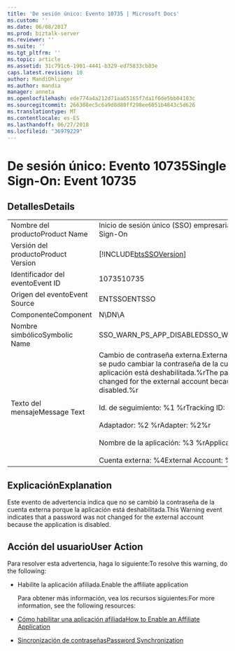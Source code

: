 ```yaml
---
title: 'De sesión único: Evento 10735 | Microsoft Docs'
ms.custom: ''
ms.date: 06/08/2017
ms.prod: biztalk-server
ms.reviewer: ''
ms.suite: ''
ms.tgt_pltfrm: ''
ms.topic: article
ms.assetid: 31c791c6-1901-4441-b329-ed75833cb83e
caps.latest.revision: 10
author: MandiOhlinger
ms.author: mandia
manager: anneta
ms.openlocfilehash: ede774a4a212d71aa65165f7da1f6de5bb04103c
ms.sourcegitcommit: 266308ec5c6a9d8d80ff298ee6051b4843c5d626
ms.translationtype: MT
ms.contentlocale: es-ES
ms.lasthandoff: 06/27/2018
ms.locfileid: "36979229"
---
```

# <a name="single-sign-on-event-10735"></a><span data-ttu-id="1ed7b-102">De sesión único: Evento 10735</span><span class="sxs-lookup"><span data-stu-id="1ed7b-102">Single Sign-On: Event 10735</span></span>
## <a name="details"></a><span data-ttu-id="1ed7b-103">Detalles</span><span class="sxs-lookup"><span data-stu-id="1ed7b-103">Details</span></span>  

|                 |                                                                                                                                                                                                                                                    |
|-----------------|----------------------------------------------------------------------------------------------------------------------------------------------------------------------------------------------------------------------------------------------------|
|  <span data-ttu-id="1ed7b-104">Nombre del producto</span><span class="sxs-lookup"><span data-stu-id="1ed7b-104">Product Name</span></span>   |                                                                                                             <span data-ttu-id="1ed7b-105">Inicio de sesión único (SSO) empresarial</span><span class="sxs-lookup"><span data-stu-id="1ed7b-105">Enterprise Single Sign-On</span></span>                                                                                                              |
| <span data-ttu-id="1ed7b-106">Versión del producto</span><span class="sxs-lookup"><span data-stu-id="1ed7b-106">Product Version</span></span> |                                                                                             [!INCLUDE[btsSSOVersion](../includes/btsssoversion-md.md)]                                                                                             |
|    <span data-ttu-id="1ed7b-107">Identificador del evento</span><span class="sxs-lookup"><span data-stu-id="1ed7b-107">Event ID</span></span>     |                                                                                                                       <span data-ttu-id="1ed7b-108">10735</span><span class="sxs-lookup"><span data-stu-id="1ed7b-108">10735</span></span>                                                                                                                        |
|  <span data-ttu-id="1ed7b-109">Origen del evento</span><span class="sxs-lookup"><span data-stu-id="1ed7b-109">Event Source</span></span>   |                                                                                                                       <span data-ttu-id="1ed7b-110">ENTSSO</span><span class="sxs-lookup"><span data-stu-id="1ed7b-110">ENTSSO</span></span>                                                                                                                       |
|    <span data-ttu-id="1ed7b-111">Componente</span><span class="sxs-lookup"><span data-stu-id="1ed7b-111">Component</span></span>    |                                                                                                                        <span data-ttu-id="1ed7b-112">N\D</span><span class="sxs-lookup"><span data-stu-id="1ed7b-112">N\A</span></span>                                                                                                                         |
|  <span data-ttu-id="1ed7b-113">Nombre simbólico</span><span class="sxs-lookup"><span data-stu-id="1ed7b-113">Symbolic Name</span></span>  |                                                                                                              <span data-ttu-id="1ed7b-114">SSO_WARN_PS_APP_DISABLED</span><span class="sxs-lookup"><span data-stu-id="1ed7b-114">SSO_WARN_PS_APP_DISABLED</span></span>                                                                                                              |
|  <span data-ttu-id="1ed7b-115">Texto del mensaje</span><span class="sxs-lookup"><span data-stu-id="1ed7b-115">Message Text</span></span>   | <span data-ttu-id="1ed7b-116">Cambio de contraseña externa.</span><span class="sxs-lookup"><span data-stu-id="1ed7b-116">External password change.</span></span> <span data-ttu-id="1ed7b-117">No se pudo cambiar la contraseña de la cuenta externa porque la aplicación está deshabilitada.%r</span><span class="sxs-lookup"><span data-stu-id="1ed7b-117">The password was not changed for the external account because the application is disabled.%r</span></span><br /><br /> <span data-ttu-id="1ed7b-118">Id. de seguimiento: %1 %r</span><span class="sxs-lookup"><span data-stu-id="1ed7b-118">Tracking ID: %1%r</span></span><br /><br /> <span data-ttu-id="1ed7b-119">Adaptador: %2 %r</span><span class="sxs-lookup"><span data-stu-id="1ed7b-119">Adapter: %2%r</span></span><br /><br /> <span data-ttu-id="1ed7b-120">Nombre de la aplicación: %3 %r</span><span class="sxs-lookup"><span data-stu-id="1ed7b-120">Application Name: %3%r</span></span><br /><br /> <span data-ttu-id="1ed7b-121">Cuenta externa: %4</span><span class="sxs-lookup"><span data-stu-id="1ed7b-121">External Account: %4</span></span> |

## <a name="explanation"></a><span data-ttu-id="1ed7b-122">Explicación</span><span class="sxs-lookup"><span data-stu-id="1ed7b-122">Explanation</span></span>  
 <span data-ttu-id="1ed7b-123">Este evento de advertencia indica que no se cambió la contraseña de la cuenta externa porque la aplicación está deshabilitada.</span><span class="sxs-lookup"><span data-stu-id="1ed7b-123">This Warning event indicates that a password was not changed for the external account because the application is disabled.</span></span>  

## <a name="user-action"></a><span data-ttu-id="1ed7b-124">Acción del usuario</span><span class="sxs-lookup"><span data-stu-id="1ed7b-124">User Action</span></span>  
 <span data-ttu-id="1ed7b-125">Para resolver esta advertencia, haga lo siguiente:</span><span class="sxs-lookup"><span data-stu-id="1ed7b-125">To resolve this warning, do the following:</span></span>  

- <span data-ttu-id="1ed7b-126">Habilite la aplicación afiliada.</span><span class="sxs-lookup"><span data-stu-id="1ed7b-126">Enable the affiliate application</span></span>  

  <span data-ttu-id="1ed7b-127">Para obtener más información, vea los recursos siguientes:</span><span class="sxs-lookup"><span data-stu-id="1ed7b-127">For more information, see the following resources:</span></span>  

- [<span data-ttu-id="1ed7b-128">Cómo habilitar una aplicación afiliada</span><span class="sxs-lookup"><span data-stu-id="1ed7b-128">How to Enable an Affiliate Application</span></span>](../core/how-to-enable-an-affiliate-application.md)  

- [<span data-ttu-id="1ed7b-129">Sincronización de contraseñas</span><span class="sxs-lookup"><span data-stu-id="1ed7b-129">Password Synchronization</span></span>](../core/password-synchronization2.md)
